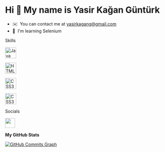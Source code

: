 Hi 👋 My name is Yasir Kağan Güntürk
====================================

*   ✉️  You can contact me at [yasirkagang@gmail.com](mailto:yasirkagang@gmail.com)
*   🧠  I'm learning Selenium
<p>Skills</p> <p align="left">
<a href="https://www.oracle.com/java/" target="_blank" rel="noreferrer"><img src="https://raw.githubusercontent.com/danielcranney/readme-generator/main/public/icons/skills/java-colored.svg" width="36" height="36" alt="Java" /></a>

  <a href="https://developer.mozilla.org/en-US/docs/Glossary/HTML5" target="_blank" rel="noreferrer"><img src="https://raw.githubusercontent.com/danielcranney/readme-generator/main/public/icons/skills/html5-colored.svg" width="36" height="36" alt="HTML5" /></a>

  <a href="https://www.w3.org/TR/CSS/#css" target="_blank" rel="noreferrer"><img src="https://raw.githubusercontent.com/danielcranney/readme-generator/main/public/icons/skills/css3-colored.svg" width="36" height="36" alt="CSS3" /></a>   
  
  <a href="[https://www.w3.org/TR/CSS/#css](https://www.selenium.dev)" target="_blank" rel="noreferrer"><img src="https://www.selenium.dev/images/selenium_logo_square_green.png" width="36" height="36" alt="CSS3" /></a>

</p>
                    
<p> Socials</p>
<a href="https://www.linkedin.com/in/kağan-güntürk/" target="_blank" rel="noreferrer"><img src="https://raw.githubusercontent.com/danielcranney/readme-generator/main/public/icons/socials/linkedin.svg" width="32" height="32" /></a></p>                 

<b>My GitHub Stats</b>

<a href="http://www.github.com/KaanGunturk"><img src="https://activity-graph.herokuapp.com/graph?username=KaanGunturk&bg_color=1c1917&color=ffffff&line=0891b2&point=ffffff&area_color=1c1917&area=true&hide_border=true&custom_title=GitHub%20Commits%20Graph" alt="GitHub Commits Graph" /></a>
